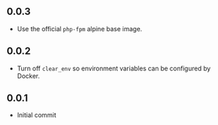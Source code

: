 ## 0.0.3
* Use the official `php-fpm` alpine base image.

## 0.0.2
* Turn off `clear_env` so environment variables can be configured by Docker.

## 0.0.1
* Initial commit